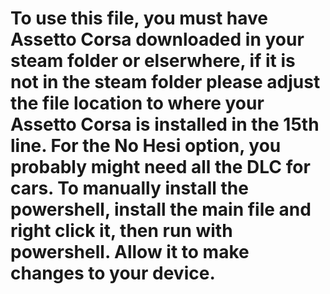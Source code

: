 # To use this file, you must have Assetto Corsa downloaded in your steam folder or elserwhere, if it is not in the steam folder please adjust the file location to where your Assetto Corsa is installed in the 15th line. For the No Hesi option, you probably might need all the DLC for cars. To manually install the powershell, install the main file and right click it, then run with powershell. Allow it to make changes to your device.
